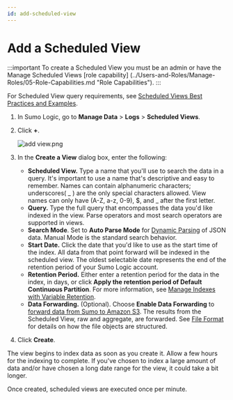 ```yaml
---
id: add-scheduled-view
---
```


# Add a Scheduled View

:::important
To create a Scheduled View you must be an admin or have the Manage Scheduled Views [role capability] (../Users-and-Roles/Manage-Roles/05-Role-Capabilities.md "Role Capabilities").
:::

For Scheduled View query requirements, see [Scheduled Views Best Practices and Examples](scheduled-views-best-practices.md). 

1. In Sumo Logic, go to **Manage Data** \> **Logs** \> **Scheduled Views**.
1. Click **+**. 

    ![add view.png](/img/scheduled-views/add-view.png)

1. In the **Create a View** dialog box, enter the following:

    * **Scheduled View.** Type a name that you'll use to search the data in a query. It's important to use a name that's descriptive and easy to remember. Names can contain alphanumeric characters; underscores( \_ ) are the only special characters allowed. View names can only have (A-Z, a-z, 0-9), $, and \_ after the first letter.
    * **Query.** Type the full query that encompasses the data you'd like indexed in the view. Parse operators and most search operators are supported in views.
    * **Search Mode**. Set to **Auto Parse Mode** for [Dynamic Parsing](../../search/get-started-with-search/build-search/dynamic-parsing.md) of JSON data. Manual Mode is the standard search behavior.
    * **Start Date.** Click the date that you'd like to use as the start time of the index. All data from that point forward will be indexed in the scheduled view. The oldest selectable date represents the end of the retention period of your Sumo Logic account.
    * **Retention Period.** Either enter a retention period for the data in the index, in days, or click **Apply the retention period of Default Continuous Partition**. For more information, see [Manage Indexes with Variable Retention](../partitions-and-data-tiers/manage-indexes-variable-retention.md).
    * **Data Forwarding.** (Optional). Choose **Enable Data Forwarding** to [forward data from Sumo to Amazon S3](../data-forwarding/data-forwarding-to-s3.md). The results from the Scheduled View, raw and aggregate, are forwarded. See [File Format](../data-forwarding/data-forwarding-amazon-s3-bucket.md) for details on how the file objects are structured.

1. Click **Create**.

The view begins to index data as soon as you create it. Allow a few hours for the indexing to complete. If you've chosen to index a large amount of data and/or have chosen a long date range for the view, it could take a bit longer.

Once created, scheduled views are executed once per minute. 
